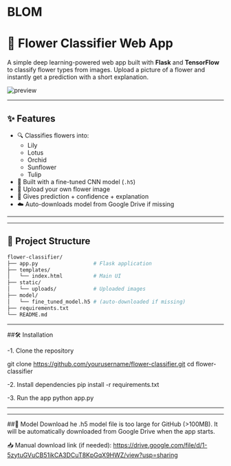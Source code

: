 # BLOM
# 🌸 Flower Classifier Web App

A simple deep learning-powered web app built with **Flask** and **TensorFlow** to classify flower types from images. Upload a picture of a flower and instantly get a prediction with a short explanation.

![preview](static/logo.png)

---

## ✨ Features

- 🔍 Classifies flowers into:
  - Lily
  - Lotus
  - Orchid
  - Sunflower
  - Tulip
- 🧠 Built with a fine-tuned CNN model (`.h5`)
- 📸 Upload your own flower image
- 📜 Gives prediction + confidence + explanation
- ☁️ Auto-downloads model from Google Drive if missing

---


---

## 🧩 Project Structure

```bash
flower-classifier/
├── app.py                  # Flask application
├── templates/
│   └── index.html          # Main UI
├── static/
│   └── uploads/            # Uploaded images
├── model/
│   └── fine_tuned_model.h5 # (auto-downloaded if missing)
├── requirements.txt
└── README.md

```
---
##🛠️ Installation

-1. Clone the repository

git clone https://github.com/yourusername/flower-classifier.git
cd flower-classifier

-2. Install dependencies
pip install -r requirements.txt

-3. Run the app
python app.py

---

---
##💾 Model Download
he .h5 model file is too large for GitHub (>100MB).
It will be automatically downloaded from Google Drive when the app starts.

📥 Manual download link (if needed):
https://drive.google.com/file/d/1-5zytuGVuCB51ikCA3DCuT8KpGqX9HWZ/view?usp=sharing

